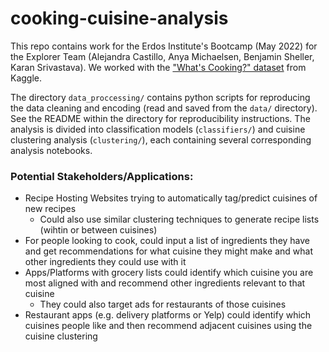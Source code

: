 # cooking-cuisine-analysis

This repo contains work for the Erdos Institute's Bootcamp (May 2022) for the Explorer Team (Alejandra Castillo, Anya Michaelsen, Benjamin Sheller, Karan Srivastava). We worked with the ["What's Cooking?" dataset](https://www.kaggle.com/datasets/kaggle/recipe-ingredients-dataset) from Kaggle.

The directory `data_proccessing/` contains python scripts for reproducing the data cleaning and encoding (read and saved from the `data/` directory). See the README within the directory for reproducibility instructions. The analysis is divided into classification models (`classifiers/`) and cuisine clustering analysis (`clustering/`), each containing several corresponding analysis notebooks. 

### Potential Stakeholders/Applications:
* Recipe Hosting Websites trying to automatically tag/predict cuisines of new recipes 
  * Could also use similar clustering techniques to generate recipe lists (wihtin or between cuisines) 
* For people looking to cook, could input a list of ingredients they have and get recommendations for what cuisine they might make and what other ingredients they could use with it
* Apps/Platforms with grocery lists could identify which cuisine you are most aligned with and recommend other ingredients relevant to that cuisine
  *  They could also target ads for restaurants of those cuisines 
* Restaurant apps (e.g. delivery platforms or Yelp) could identify which cuisines people like and then recommend adjacent cuisines using the cuisine clustering 

